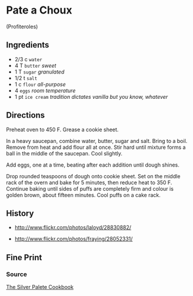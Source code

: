 Pate a Choux
==

(Profiteroles)

Ingredients
--

* 2/3 c `water`
* 4 T `butter` *sweet*
* 1 T `sugar` *granulated*
* 1/2 t `salt`
* 1 c `flour` *all-purpose*
* 4 `eggs` *room temperature*
* 1 pt `ice cream` *tradition dictates vanilla but you know, whatever*

Directions
--

Preheat oven to 450 F. Grease a cookie sheet.

In a heavy saucepan, combine water, butter, sugar and salt. Bring to a
boil. Remove from heat and add flour all at once. Stir hard until mixture forms
a ball in the middle of the saucepan. Cool slightly.

Add eggs, one at a time, beating after each addition until dough shines.

Drop rounded teaspoons of dough onto cookie sheet. Set on the middle rack
of the overn and bake for 5 minutes, then reduce heat to 350
F. Continue baking until sides of puffs are completely firm and colour
is golden brown, about fifteen minutes. Cool puffs on a cake rack.

History
--

* http://www.flickr.com/photos/laloyd/28830882/

* http://www.flickr.com/photos/fraying/28052331/

Fine Print
--

### Source

[The Silver Palete Cookbook](urn:isbn:0-89480-204-6)
